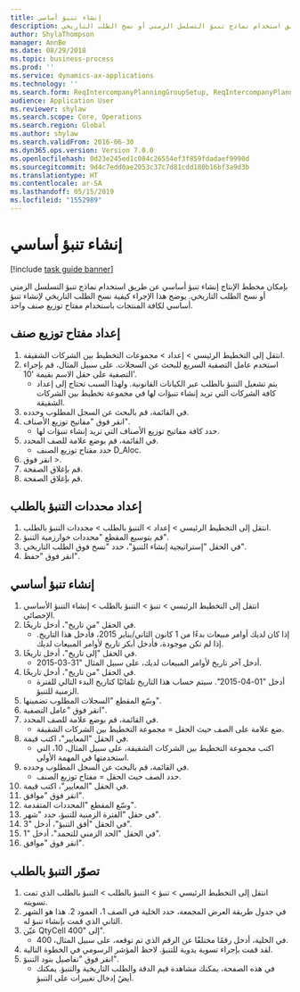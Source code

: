 ```yaml
---
title: إنشاء تنبؤ أساسي
description: بإمكان مخطط الإنتاج إنشاء تنبؤ أساسي عن طريق استخدام نماذج تنبؤ التسلسل الزمني أو نسخ الطلب التاريخي.
author: ShylaThompson
manager: AnnBe
ms.date: 08/29/2018
ms.topic: business-process
ms.prod: ''
ms.service: dynamics-ax-applications
ms.technology: ''
ms.search.form: ReqIntercompanyPlanningGroupSetup, ReqIntercompanyPlanningGroupAllocKeys, ReqDemPlanForecastParameters, ReqDemPlanCreateForecastDialog, SysQueryForm, ReqDemPlanForecastViewer
audience: Application User
ms.reviewer: shylaw
ms.search.scope: Core, Operations
ms.search.region: Global
ms.author: shylaw
ms.search.validFrom: 2016-06-30
ms.dyn365.ops.version: Version 7.0.0
ms.openlocfilehash: 0d23e245ed1c084c26554ef3f859fdadaef9990d
ms.sourcegitcommit: 9d4c7edd0ae2053c37c7d81cdd180b16bf3a9d3b
ms.translationtype: HT
ms.contentlocale: ar-SA
ms.lasthandoff: 05/15/2019
ms.locfileid: "1552989"
---
```

# <a name="create-a-baseline-forecast"></a>إنشاء تنبؤ أساسي

[!include [task guide banner](../../includes/task-guide-banner.md)]

بإمكان مخطط الإنتاج إنشاء تنبؤ أساسي عن طريق استخدام نماذج تنبؤ التسلسل الزمني أو نسخ الطلب التاريخي. يوضح هذا الإجراء كيفية نسخ الطلب التاريخي لإنشاء تنبؤ أساسي لكافة المنتجات باستخدام مفتاح توزيع صنف واحد. 


## <a name="set-up-an-item-allocation-key"></a>إعداد مفتاح توزيع صنف
1. انتقل إلى التخطيط الرئيسي‬ > إعداد > مجموعات التخطيط بين الشركات الشقيقة.
2. استخدم عامل التصفية السريع للبحث عن السجلات. على سبيل المثال، قم بإجراء التصفية على حقل الاسم بقيمة '10'.
    * يتم تشغيل التنبؤ بالطلب عبر الكيانات القانونية. ولهذا السبب تحتاج إلى إعداد كافة الشركات التي تريد إنشاء تنبؤات لها في مجموعة تخطيط بين الشركات الشقيقة‬.  
3. في القائمة، قم بالبحث عن السجل المطلوب وحدده.
4. انقر فوق "مفاتيح توزيع الأصناف".
    * حدد كافة مفاتيح توزيع الأصناف التي تريد إنشاء تنبؤات لها.  
5. في القائمة، قم بوضع علامة للصف المحدد.
    * حدد مفتاح توزيع الصنف D_Aloc.  
6. انقر فوق >.
7. قم بإغلاق الصفحة.
8. قم بإغلاق الصفحة.

## <a name="set-up-the-demand-forecasting-paramters"></a>إعداد محددات التنبؤ بالطلب
1. انتقل إلى ‏‫التخطيط الرئيسي > إعداد > التنبؤ بالطلب‬ > محددات التنبؤ بالطلب‬.
2. قم بتوسيع المقطع "محددات خوارزمية التنبؤ‬".
3. في الحقل "إستراتيجية إنشاء ‏‫التنبؤ‬"، حدد "نسخ فوق الطلب التاريخي‬".
4. انقر فوق "حفظ".

## <a name="create-a-baseline-forecast"></a>إنشاء تنبؤ أساسي
1. انتقل إلى ‏‫التخطيط الرئيسي > تنبؤ‬ > التنبؤ بالطلب > إنشاء التنبؤ الأساسي الإحصائي‬.
2. في الحقل "من تاريخ"، أدخل تاريخًا.
    * إذا كان لديك أوامر مبيعات بدءًا من 1 كانون الثاني/يناير 2015، فأدخل هذا التاريخ. إذا لم تكن موجودة، فأدخل أبكر تاريخ لأوامر المبيعات لديك.  
3. في الحقل "إلى تاريخ"، أدخل تاريخًا.
    * أدخل آخر تاريخ لأوامر المبيعات لديك، على سبيل المثال "31-03-2015.  
4. في الحقل "من تاريخ"، أدخل تاريخًا.
    * أدخل "01-04-2015". سيتم حساب هذا التاريخ تلقائيًا كتاريخ البدء التالي للفترة الزمنية‬ للتنبؤ‬‬.  
5. وسّع المقطع "السجلات المطلوب تضمينها‬".
6. انقر فوق "عامل التصفية".
7. في القائمة، قم بوضع علامة للصف المحدد.
    * ضع علامة على الصف حيث الحقل = مجموعة التخطيط بين الشركات الشقيقة.  
8. في الحقل "المعايير"، اكتب قيمة.
    * اكتب مجموعة التخطيط بين الشركات الشقيقة، على سبيل المثال، 10، التي استخدمتها في المهمة الأولى.  
9. في القائمة، قم بالبحث عن السجل المطلوب وحدده.
    * حدد الصف حيث الحقل = مفتاح توزيع الصنف.  
10. في الحقل "المعايير"، اكتب قيمة.
11. انقر فوق "موافق".
12. وسّع المقطع "المحددات المتقدمة‬".
13. في حقل "الفترة الزمنية‬ للتنبؤ‬‬، حدد "شهر".
14. في الحقل "أفق التنبؤ‬"، أدخل "3".
15. في الحقل "الحد الزمني للتجمد‬‬"، أدخل "1".
16. انقر فوق "موافق".

## <a name="visualize-the-demand-forecast"></a>تصوّر التنبؤ بالطلب
1. انتقل إلى ‏‫التخطيط الرئيسي > تنبؤ‬ > التنبؤ بالطلب > ‏‫‏‫التنبؤ بالطلب‬ الذي تمت تسويته‬.
2. في جدول طريقة العرض المجمعة، حدد الخلية في الصف 1، العمود 2. هذا هو الشهر الثاني الذي قمت بإنشاء تنبؤ له.
3. عيّن QtyCell إلى "400".
    * في الخلية، أدخل رقمًا مختلفًا عن الرقم الذي تم توقعه، على سبيل المثال، 400.  
4. لقد قمت بإجراء تسوية يدوية للتنبؤ. لاحظ المؤشر الرسومي في الخطوة التالية.
5. انقر فوق "تفاصيل بنود التنبؤ".
    * في هذه الصفحة، يمكنك مشاهدة قيم الدقة والطلب التاريخية والتنبؤ. يمكنك أيضً إدخال تغييرات على التنبؤ.  

